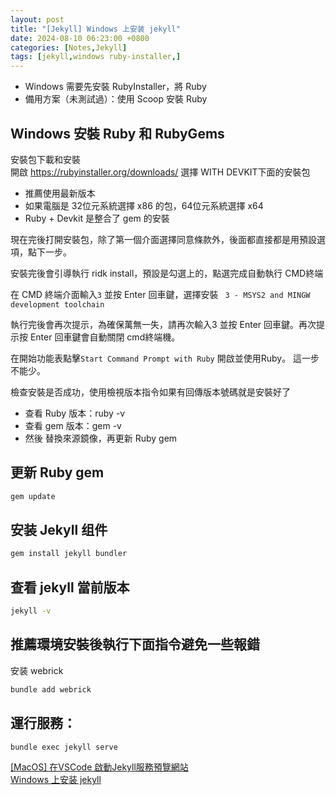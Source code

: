 ```yaml
---
layout: post
title: "[Jekyll] Windows 上安装 jekyll"
date: 2024-08-10 06:23:00 +0800
categories: [Notes,Jekyll]
tags: [jekyll,windows ruby-installer,]
---
```


- Windows 需要先安裝 RubyInstaller，將 Ruby
- 備用方案（未測試過）：使用 Scoop 安裝 Ruby
 
## Windows 安裝 Ruby 和 RubyGems
安裝包下載和安裝        
開啟 <https://rubyinstaller.org/downloads/> 選擇 WITH DEVKIT下面的安裝包

- 推薦使用最新版本
- 如果電腦是 32位元系統選擇 x86 的包，64位元系統選擇 x64
- Ruby + Devkit 是整合了 gem 的安裝

現在完後打開安裝包，除了第一個介面選擇同意條款外，後面都直接都是用預設選項，點下一步。

安裝完後會引導執行 ridk install，預設是勾選上的，點選完成自動執行 CMD終端

在 CMD 終端介面輸入`3` 並按 Enter 回車鍵，選擇安裝 ` 3 - MSYS2 and MINGW development toolchain`

執行完後會再次提示，為確保萬無一失，請再次輸入3 並按 Enter 回車鍵。再次提示按 Enter 回車鍵會自動關閉 cmd終端機。

在開始功能表點擊`Start Command Prompt with Ruby` 開啟並使用Ruby。 這一步不能少。

檢查安裝是否成功，使用檢視版本指令如果有回傳版本號碼就是安裝好了    

- 查看 Ruby 版本：ruby -v
- 查看 gem 版本：gem -v
- 然後 替換來源鏡像，再更新 Ruby gem

##  更新 Ruby gem

```cmd
gem update
```

## 安装 Jekyll 组件

```cmd
gem install jekyll bundler
```

## 查看 jekyll 當前版本

```cmd
jekyll -v
```

## 推薦環境安裝後執行下面指令避免一些報錯
安装 webrick

```cmd
bundle add webrick
```

## 運行服務：

```cmd
bundle exec jekyll serve
```


[[MacOS] 在VSCode 啟動Jekyll服務預覽網站](https://riivalin.github.io/posts/2023/02/vscode-run-jekyll-serve/)    
[Windows 上安装 jekyll ](https://1px.run/jekyll/windows/)